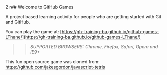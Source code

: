 2 r## Welcome to GitHub Games

A project based learning activity for people who are getting started with Git and GitHub.

You can play the game at: [https://gh-training-ba.github.io/github-games-LThane/](https://gh-training-ba.github.io/github-games-LThane/)

>> _*SUPPORTED BROWSERS*: Chrome, Firefox, Safari, Opera and IE9+_

This fun open source game was cloned from: https://github.com/jakesgordon/javascript-tetris
